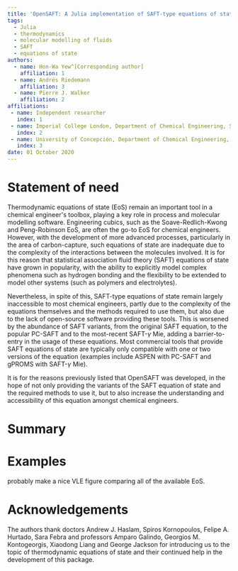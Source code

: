 ```yaml
---
title: 'OpenSAFT: A Julia implementation of SAFT-type equations of state'
tags:
  - Julia
  - thermodynamics
  - molecular modelling of fluids
  - SAFT
  - equations of state
authors:
  - name: Hon-Wa Yew^[Corresponding author]
    affiliation: 1
  - name: Andrés Riedemann
	affiliation: 3
  - name: Pierre J. Walker
    affiliation: 2
affiliations:
 - name: Independent researcher
   index: 1
 - name: Imperial College London, Department of Chemical Engineering, South Kensington Campus, SW7 2AZ, London, U.K.
   index: 2
 - name: University of Concepción, Department of Chemical Engineering, Concepción, Región del Bio Bio, Chile
   index: 3
date: 01 October 2020
---
```


# Statement of need
Thermodynamic equations of state (EoS) remain an important tool in a chemical engineer's toolbox, playing a key role in process and molecular modelling software. Engineering cubics, such as the Soave-Redlich-Kwong and Peng-Robinson EoS, are often the go-to EoS for chemical engineers. However, with the development of more advanced processes, particularly in the area of carbon-capture, such equations of state are inadequate due to the complexity of the interactions between the molecules involved. It is for this reason that statistical association fluid theory (SAFT) equations of state have grown in popularity, with the ability to explicitly model complex phenomena such as hydrogen bonding and the flexibility to be extended to model other systems (such as polymers and electrolytes).

Nevertheless, in spite of this, SAFT-type equations of state remain largely inaccessible to most chemical engineers, partly due to the complexity of the equations themselves and the methods required to use them, but also due to the lack of open-source software providing these tools. This is worsened by the abundance of SAFT variants, from the original SAFT equation, to the popular PC-SAFT and to the most-recent SAFT-$\gamma$ Mie, adding a barrier-to-entry in the usage of these equations. Most commercial tools that provide SAFT equations of state are typically only compatible with one or two versions of the equation (examples include ASPEN with PC-SAFT and gPROMS with SAFT-$\gamma$ Mie).

It is for the reasons previously listed that OpenSAFT was developed, in the hope of not only providing the variants of the SAFT equation of state and the required methods to use it, but to also increase the understanding and accessibility of this equation amongst chemical engineers.

# Summary

# Examples
probably make a nice VLE figure comparing all of the available EoS.

# Acknowledgements

The authors thank doctors Andrew J. Haslam, Spiros Kornopoulos, Felipe A. Hurtado, Sara Febra and professors Amparo Galindo, Georgios M. Kontogeorgis, Xiaodong Liang and George Jackson for introducing us to the topic of thermodynamic equations of state and their continued help in the development of this package.
